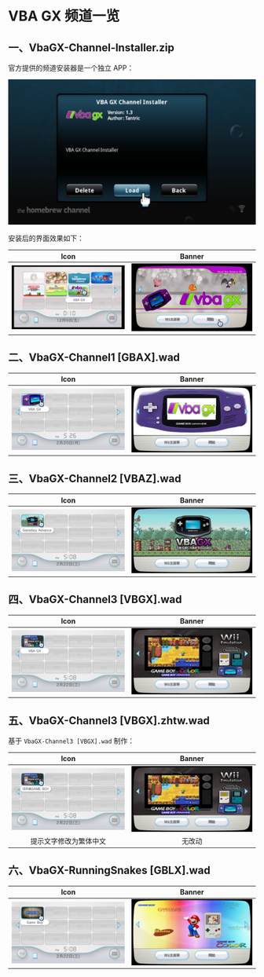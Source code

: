 # VBA GX 频道一览


## 一、VbaGX-Channel-Installer.zip

官方提供的频道安装器是一个独立 APP：

![](./VbaGX-Channel-Installer.png)

安装后的界面效果如下：

| Icon | Banner |
| :---: | :---: |
| ![](./VbaGX-Channel.icon.png) | ![](./VbaGX-Channel.banner.png) |


## 二、VbaGX-Channel1 [GBAX].wad

| Icon | Banner |
| :---: | :---: |
| ![](./VbaGX-Channel1.icon.png) | ![](./VbaGX-Channel1.banner.png) |


## 三、VbaGX-Channel2 [VBAZ].wad

| Icon | Banner |
| :---: | :---: |
| ![](./VbaGX-Channel2.icon.png) | ![](./VbaGX-Channel2.banner.png) |


## 四、VbaGX-Channel3 [VBGX].wad

| Icon | Banner |
| :---: | :---: |
| ![](./VbaGX-Channel3.icon.png) | ![](./VbaGX-Channel3.banner.png) |


## 五、VbaGX-Channel3 [VBGX].zhtw.wad

基于 `VbaGX-Channel3 [VBGX].wad` 制作：

| Icon | Banner |
| :---: | :---: |
| ![](./VbaGX-Channel3.zhtw.icon.png) | ![](./VbaGX-Channel3.banner.png) |
| 提示文字修改为繁体中文 | 无改动 |


## 六、VbaGX-RunningSnakes [GBLX].wad

| Icon | Banner |
| :---: | :---: |
| ![](./VbaGX-RunningSnakes.icon.png) | ![](./VbaGX-RunningSnakes.banner.png) |
